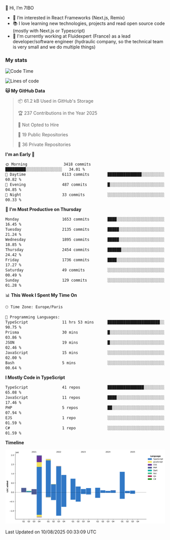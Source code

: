 👋 Hi, I’m 7IBO

- 👀 I’m interested in React Frameworks (Next.js, Remix)
- 📚 I love learning new technologies, projects and read open source code (mostly with Next.js or Typescript)
- 💼 I'm currently working at Fluidexpert (France) as a lead developer/software engineer (hydraulic company, so the technical team is very small and we do multiple things)

### My stats
<!--START_SECTION:waka-->
![Code Time](http://img.shields.io/badge/Code%20Time-1%2C159%20hrs%201%20min-blue)

![Lines of code](https://img.shields.io/badge/From%20Hello%20World%20I%27ve%20Written-10.1%20million%20lines%20of%20code-blue)

**🐱 My GitHub Data** 

> 📦 61.2 kB Used in GitHub's Storage 
 > 
> 🏆 237 Contributions in the Year 2025
 > 
> 🚫 Not Opted to Hire
 > 
> 📜 19 Public Repositories 
 > 
> 🔑 36 Private Repositories 
 > 
**I'm an Early 🐤** 

```text
🌞 Morning                3418 commits        █████████░░░░░░░░░░░░░░░░   34.01 % 
🌆 Daytime                6113 commits        ███████████████░░░░░░░░░░   60.82 % 
🌃 Evening                487 commits         █░░░░░░░░░░░░░░░░░░░░░░░░   04.85 % 
🌙 Night                  33 commits          ░░░░░░░░░░░░░░░░░░░░░░░░░   00.33 % 
```
📅 **I'm Most Productive on Thursday** 

```text
Monday                   1653 commits        ████░░░░░░░░░░░░░░░░░░░░░   16.45 % 
Tuesday                  2135 commits        █████░░░░░░░░░░░░░░░░░░░░   21.24 % 
Wednesday                1895 commits        █████░░░░░░░░░░░░░░░░░░░░   18.85 % 
Thursday                 2454 commits        ██████░░░░░░░░░░░░░░░░░░░   24.42 % 
Friday                   1736 commits        ████░░░░░░░░░░░░░░░░░░░░░   17.27 % 
Saturday                 49 commits          ░░░░░░░░░░░░░░░░░░░░░░░░░   00.49 % 
Sunday                   129 commits         ░░░░░░░░░░░░░░░░░░░░░░░░░   01.28 % 
```


📊 **This Week I Spent My Time On** 

```text
🕑︎ Time Zone: Europe/Paris

💬 Programming Languages: 
TypeScript               11 hrs 53 mins      ███████████████████████░░   90.75 % 
Prisma                   30 mins             █░░░░░░░░░░░░░░░░░░░░░░░░   03.86 % 
JSON                     19 mins             █░░░░░░░░░░░░░░░░░░░░░░░░   02.46 % 
JavaScript               15 mins             ░░░░░░░░░░░░░░░░░░░░░░░░░   02.00 % 
Bash                     5 mins              ░░░░░░░░░░░░░░░░░░░░░░░░░   00.64 % 
```

**I Mostly Code in TypeScript** 

```text
TypeScript               41 repos            ████████████████░░░░░░░░░   65.08 % 
JavaScript               11 repos            ████░░░░░░░░░░░░░░░░░░░░░   17.46 % 
PHP                      5 repos             ██░░░░░░░░░░░░░░░░░░░░░░░   07.94 % 
EJS                      1 repo              ░░░░░░░░░░░░░░░░░░░░░░░░░   01.59 % 
C#                       1 repo              ░░░░░░░░░░░░░░░░░░░░░░░░░   01.59 % 
```



**Timeline**

![Lines of Code chart](https://raw.githubusercontent.com/7IBO/7IBO/main/assets/bar_graph.png)


 Last Updated on 10/08/2025 00:33:09 UTC
<!--END_SECTION:waka-->
